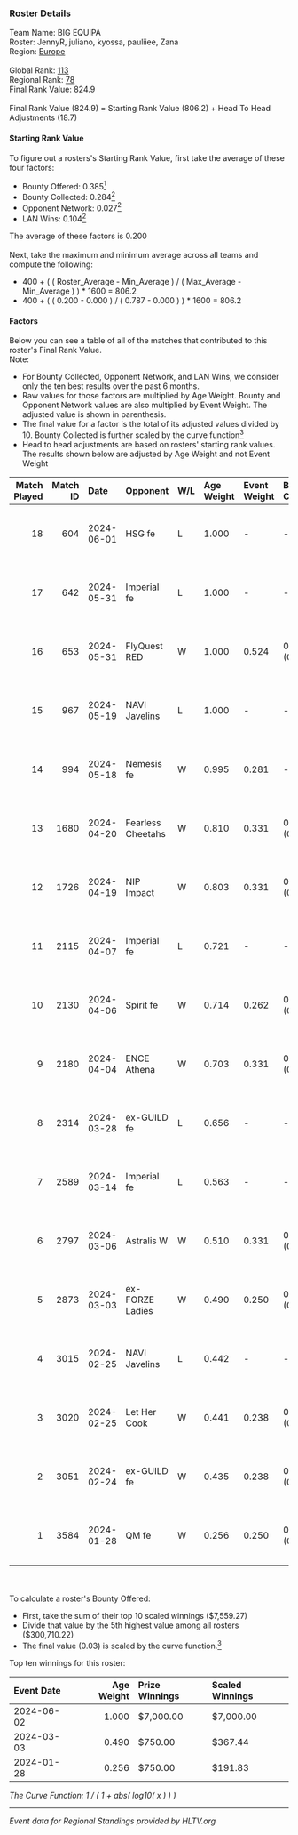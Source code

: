 ### Roster Details<br />
Team Name: BIG EQUIPA<br />
Roster: JennyR, juliano, kyossa, pauliiee, Zana<br />
Region: [Europe]( ../standings_europe.md)<br />
<br />
Global Rank: [113](../standings_global.md)<br />
Regional Rank: [78]( ../standings_europe.md)<br />
Final Rank Value:  824.9<br />
<br />
Final Rank Value (824.9) = Starting Rank Value (806.2) + Head To Head Adjustments (18.7)<br />

#### Starting Rank Value<br />
To figure out a rosters's Starting Rank Value, first take the average of these four factors:<br />
- Bounty Offered: 0.385[<sup>1</sup>](#table2)
- Bounty Collected: 0.284[<sup>2</sup>](#table1)
- Opponent Network: 0.027[<sup>2</sup>](#table1)
- LAN Wins: 0.104[<sup>2</sup>](#table1)

The average of these factors is 0.200<br />
<br />
Next, take the maximum and minimum average across all teams and compute the following:<br />
- 400 + ( ( Roster_Average - Min_Average ) / ( Max_Average - Min_Average ) ) * 1600 = 806.2
- 400 + ( ( 0.200 - 0.000 ) / ( 0.787 - 0.000 ) ) * 1600 = 806.2


#### Factors<br />
Below you can see a table of all of the matches that contributed to this roster's Final Rank Value.<br />
Note:<br />

- For Bounty Collected, Opponent Network, and LAN Wins, we consider only the ten best results over the past 6 months.
- Raw values for those factors are multiplied by Age Weight. Bounty and Opponent Network values are also multiplied by Event Weight. The adjusted value is shown in parenthesis.
- The final value for a factor is the total of its adjusted values divided by 10. Bounty Collected is further scaled by the curve function[<sup>3</sup>](#curveFunction)
- Head to head adjustments are based on rosters' starting rank values. The results shown below are adjusted by Age Weight and not Event Weight
<span id="table1"></span><br />


| Match Played | Match ID | Date       | Opponent          | W/L | Age Weight | Event Weight | Bounty Collected | Opponent Network | LAN Wins  | H2H Adj. | Roster                                  |
| -: | -: | :- | :- | :- | :- | :- | :- | :- | :- | -: | :- |
|           18 |      604 | 2024-06-01 | HSG fe            | L   | 1.000      | -            | -                | -                | -         |   -13.19 | JennyR, juliano, kyossa, pauliiee, Zana |
|           17 |      642 | 2024-05-31 | Imperial fe       | L   | 1.000      | -            | -                | -                | -         |    -5.95 | JennyR, juliano, kyossa, pauliiee, Zana |
|           16 |      653 | 2024-05-31 | FlyQuest RED      | W   | 1.000      | 0.524        | 0.027 (0.014)    | 0.216 (0.113)    | 1 (1.000) |    15.95 | JennyR, juliano, kyossa, pauliiee, Zana |
|           15 |      967 | 2024-05-19 | NAVI Javelins     | L   | 1.000      | -            | -                | -                | -         |   -12.02 | JennyR, juliano, kyossa, pauliiee, Zana |
|           14 |      994 | 2024-05-18 | Nemesis fe        | W   | 0.995      | 0.281        | -                | 0.000 (0.000)    | 0 (0.000) |     2.46 | JennyR, juliano, kyossa, pauliiee, Zana |
|           13 |     1680 | 2024-04-20 | Fearless Cheetahs | W   | 0.810      | 0.331        | 0.005 (0.001)    | 0.104 (0.028)    | 0 (0.000) |    10.11 | JennyR, juliano, kyossa, pauliiee, Zana |
|           12 |     1726 | 2024-04-19 | NIP Impact        | W   | 0.803      | 0.331        | 0.008 (0.002)    | 0.207 (0.055)    | 0 (0.000) |    10.68 | JennyR, juliano, kyossa, pauliiee, Zana |
|           11 |     2115 | 2024-04-07 | Imperial fe       | L   | 0.721      | -            | -                | -                | -         |    -3.94 | JennyR, juliano, kyossa, pauliiee, Zana |
|           10 |     2130 | 2024-04-06 | Spirit fe         | W   | 0.714      | 0.262        | 0.005 (0.001)    | 0.054 (0.010)    | 0 (0.000) |     6.56 | JennyR, juliano, kyossa, pauliiee, Zana |
|            9 |     2180 | 2024-04-04 | ENCE Athena       | W   | 0.703      | 0.331        | 0.004 (0.001)    | 0.077 (0.018)    | 0 (0.000) |     6.73 | JennyR, juliano, kyossa, pauliiee, Zana |
|            8 |     2314 | 2024-03-28 | ex-GUILD fe       | L   | 0.656      | -            | -                | -                | -         |   -13.96 | JennyR, juliano, kyossa, pauliiee, Zana |
|            7 |     2589 | 2024-03-14 | Imperial fe       | L   | 0.563      | -            | -                | -                | -         |    -3.25 | JennyR, juliano, kyossa, pauliiee, Zana |
|            6 |     2797 | 2024-03-06 | Astralis W        | W   | 0.510      | 0.331        | 0.002 (0.000)    | 0.041 (0.007)    | 0 (0.000) |     4.12 | JennyR, juliano, kyossa, pauliiee, Zana |
|            5 |     2873 | 2024-03-03 | ex-FORZE Ladies   | W   | 0.490      | 0.250        | 0.005 (0.001)    | 0.053 (0.006)    | 0 (0.000) |     4.30 | JennyR, juliano, kyossa, pauliiee, Zana |
|            4 |     3015 | 2024-02-25 | NAVI Javelins     | L   | 0.442      | -            | -                | -                | -         |    -5.87 | JennyR, juliano, kyossa, pauliiee, Zana |
|            3 |     3020 | 2024-02-25 | Let Her Cook      | W   | 0.441      | 0.238        | 0.083 (0.009)    | 0.199 (0.021)    | 0 (0.000) |    10.12 | JennyR, juliano, kyossa, pauliiee, Zana |
|            2 |     3051 | 2024-02-24 | ex-GUILD fe       | W   | 0.435      | 0.238        | 0.005 (0.000)    | 0.114 (0.012)    | 0 (0.000) |     4.59 | JennyR, juliano, kyossa, pauliiee, Zana |
|            1 |     3584 | 2024-01-28 | QM fe             | W   | 0.256      | 0.250        | 0.000 (0.000)    | -                | -         |     1.28 | JennyR, juliano, kyossa, pauliiee, Zana |

<br />
<span id="table2"></span><br />
To calculate a roster's Bounty Offered:<br />

- First, take the sum of their top 10 scaled winnings ($7,559.27)
- Divide that value by the 5th highest value among all rosters ($300,710.22)
- The final value (0.03) is scaled by the curve function.[<sup>3</sup>](#curveFunction)

Top ten winnings for this roster:<br />

| Event Date | Age Weight | Prize Winnings | Scaled Winnings |
| :- | -: | :- | :- |
| 2024-06-02 |      1.000 | $7,000.00      | $7,000.00       |
| 2024-03-03 |      0.490 | $750.00        | $367.44         |
| 2024-01-28 |      0.256 | $750.00        | $191.83         |


<span id="curveFunction"></span>_The Curve Function: 1 / ( 1 + abs( log10( x ) ) )_<br />

---
_Event data for Regional Standings provided by HLTV.org_<br />
